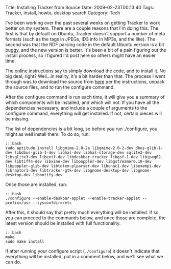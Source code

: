 Title: Installing Tracker from Source
Date: 2009-02-23T00:13:40
Tags: Tracker, install, howto, desktop search
Category: Tech

I've been working over the past several weeks on getting Tracker to work better on my system. There are a couple reasons that I'm doing this. The first is that by default on Ubuntu, Tracker doesn't support a number of meta formats (such as the tags in JPEGs, ID3 info in MP3s, and the like). The second was that the RDF parsing code in the default Ubuntu version is a bit buggy, and the new version is better. It's been a bit of a pain figuring out the install process, so I figured I'd post here so others might have an easier time.

The <a href="http://projects.gnome.org/tracker/start.html" target="_blank">online instructions</a> say to simply download the code, and to install it. No big deal, right? Well...in reality, it's a bit harder than that. The process I went through was to download the source from <a href="http://projects.gnome.org/tracker/download.html" target="_blank">here</a> per the instructions, unpack the source files, and to run the configure command. 

After the configure command is run each time, it will give you a summary of which components will be installed, and which will not. If you have all the dependencies necessary, and include a couple of arguments to the configure command, everything will get installed. If not, certain pieces will be missing. 

The list of dependencies is a bit long, so before you run ./configure, you might as well install them. To do so, run:

    :::bash
    sudo aptitude install libgmime-2.0-2a libgmime-2.0-2-dev dbus-glib-1-dev libdbus-glib-1-dev libhal-dev libhal-storage-dev sqlite3-dev libsqlite3-dev libexif-dev libdeskbar-tracker libgsf-1-dev libjpeg62-dev libtiff4-dev libxine-dev libpoppler-dev libgstreamer0.10-dev libpoppler-glib-dev libtotem-plparser-dev libunac1-dev libexempi-dev libraptor1-dev libtracker-gtk-dev libgnome-desktop-dev libgnome-desktop-dev libnotify-dev

Once those are installed, run:

    :::bash
    ./configure --enable-deskbar-applet --enable-tracker-applet --prefix=/usr --sysconfdir=/etc
 
After this, it should say that pretty much everything will be installed. If so, you can proceed to the commands below, and once those are complete, the latest version should be installed with full functionality.

    :::bash
    make
    sudo make install
    
If after running your configure script (`./configure`) it doesn't 
indicate that everything will be installed, put in a comment below, and we'll 
see what we can do.
